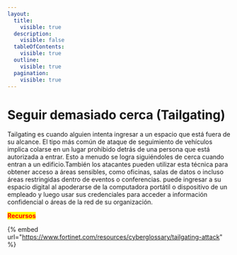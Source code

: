 ```yaml
---
layout:
  title:
    visible: true
  description:
    visible: false
  tableOfContents:
    visible: true
  outline:
    visible: true
  pagination:
    visible: true
---
```


# Seguir demasiado cerca (Tailgating)

Tailgating es cuando alguien intenta ingresar a un espacio que está fuera de su alcance. El tipo más común de ataque de seguimiento de vehículos implica colarse en un lugar prohibido detrás de una persona que está autorizada a entrar. Esto a menudo se logra siguiéndoles de cerca cuando entran a un edificio.También los atacantes pueden utilizar esta técnica para obtener acceso a áreas sensibles, como oficinas, salas de datos o incluso áreas restringidas dentro de eventos o conferencias. puede ingresar a su espacio digital al apoderarse de la computadora portátil o dispositivo de un empleado y luego usar sus credenciales para acceder a información confidencial o áreas de la red de su organización.





<mark style="color:red;">**Recursos**</mark>

{% embed url="https://www.fortinet.com/resources/cyberglossary/tailgating-attack" %}
